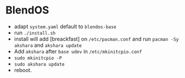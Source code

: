 # BlendOS

* adapt `system.yaml` default to `blendos-base`
* run `./install.sh`
* install will add [breackfast] on `/etc/pacman.conf` and run `pacman -Sy akshara` and `akshara update`
* Add `akshara` after `base udev` in `/etc/mkinitcpio.conf`
* `sudo mkinitcpio -P`
* `sudo akshara update`
* reboot.


